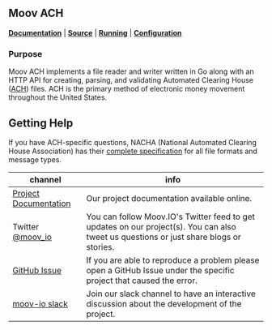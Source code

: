 ## Moov ACH

**[Documentation](https://moov-io.github.io/ach)** | **[Source](https://github.com/moov-io/ach)** | **[Running](https://github.com/moov-io/ach#usage)** | **[Configuration](https://github.com/moov-io/ach#configuration-settings)**

### Purpose

Moov ACH implements a file reader and writer written in Go along with an HTTP API for creating, parsing, and validating Automated Clearing House ([ACH](https://en.wikipedia.org/wiki/Automated_Clearing_House)) files. ACH is the primary method of electronic money movement throughout the United States.

## Getting Help

If you have ACH-specific questions, NACHA (National Automated Clearing House Association) has their [complete specification](docs/2013-Corporate-Rules-and-Guidelines.pdf) for all file formats and message types.

 channel | info
 ------- | -------
 [Project Documentation](#moov-ach) | Our project documentation available online.
Twitter [@moov_io](https://twitter.com/moov_io)	| You can follow Moov.IO's Twitter feed to get updates on our project(s). You can also tweet us questions or just share blogs or stories.
[GitHub Issue](https://github.com/moov-io/ach/issues/new) | If you are able to reproduce a problem please open a GitHub Issue under the specific project that caused the error.
[moov-io slack](https://slack.moov.io/) | Join our slack channel to have an interactive discussion about the development of the project.

